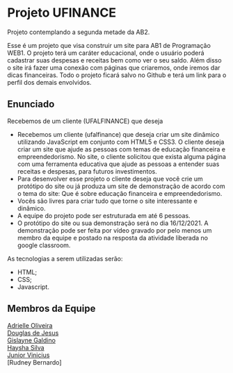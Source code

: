 # Projeto UFINANCE
Projeto contemplando a segunda metade da AB2.

Esse é um projeto que visa construir um site para AB1 de Programação WEB1. O projeto terá um caráter educacional, onde o usuário poderá cadastrar suas despesas e receitas bem como ver o seu saldo. Além disso o site irá fazer uma conexão com páginas que criaremos, onde iremos dar dicas financeiras. Todo o projeto ficará salvo no Github e terá um link para o perfil dos demais envolvidos.

## Enunciado

Recebemos de um cliente (UFALFINANCE) que deseja

- Recebemos um cliente (ufalfinance) que deseja criar um site dinâmico utilizando JavaScript em conjunto com HTML5 e CSS3. O cliente deseja criar um site que ajude as pessoas com temas de educação financeira e empreendedorismo. No site, o cliente solicitou que exista alguma página com uma ferramenta educativa que ajude as pessoas a entender suas receitas e despesas, para futuros investimentos.
- Para desenvolver esse projeto o cliente deseja que você crie um protótipo do site ou já produza um site de demonstração de acordo com o tema do site: Que é sobre educação financeira e empreendedorismo.
- Vocês são livres para criar tudo que torne o site interessante e dinâmico.
- A equipe do projeto pode ser estruturada em até 6 pessoas.
- O protótipo do site ou sua demonstração será no dia 16/12/2021. A demonstração pode ser feita por vídeo gravado por pelo menos um membro da equipe e postado na resposta da atividade liberada no google classroom.

As tecnologias a serem utilizadas serão:

- HTML;
- CSS;
- Javascript.

## Membros da Equipe
[Adrielle Oliveira](https://github.com/Adriellesantana)   
[Douglas de Jesus](https://github.com/SI-Douglas)    
[Gislayne Galdino](https://github.com/GislayneGaldino)      
[Haysha Silva](https://github.com/hayshakelly)    
[Junior Vinicius](https://github.com/JuniorTen)    
[Rudney Bernardo]  
